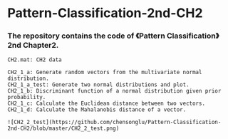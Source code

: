 # Pattern-Classification-2nd-CH2
### The repository contains the code of 《Pattern Classification》2nd Chapter2.
	CH2.mat: CH2 data

	CH2_1_a: Generate random vectors from the multivariate normal distribution.
	CH2_1_a_test: Generate two normal distributions and plot.
	CH2_1_b: Discriminant function of a normal distribution given prior probability.
	CH2_1_c: Calculate the Euclidean distance between two vectors.
	CH2_1_d: Calculate the Mahalanobis distance of a vector.
	
	![CH2_2_test](https://github.com/chensonglu/Pattern-Classification-2nd-CH2/blob/master/CH2_2_test.png)

